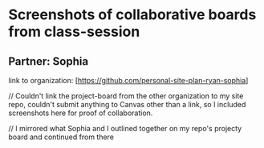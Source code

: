 # Screenshots of collaborative boards from class-session
## Partner: Sophia

link to organization: [https://github.com/personal-site-plan-ryan-sophia]

// Couldn't link the project-board from the other organization to my site repo, 
   couldn't submit anything to Canvas other than a link,
   so I included screenshots here for proof of collaboration.

// I mirrored what Sophia and I outlined together on my repo's projecty board and continued from there